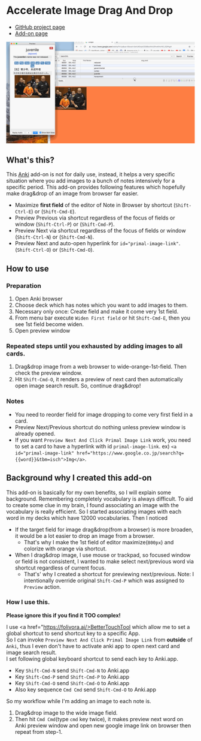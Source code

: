 # Accelerate Image Drag And Drop

- <a href="https://github.com/t9md/anki-accelerate-image-drag-and-drop">GitHub project page</a>
- <a href="https://ankiweb.net/shared/info/283563795">Add-on page</a>

<img src="https://raw.githubusercontent.com/t9md/anki-accelerate-image-drag-and-drop/master/imgs/accelerate-image-drag-and-drop.gif" alt="accelerate-image-drag-and-drop">

## What's this?

This <a href="https://apps.ankiweb.net/">Anki</a> add-on is not for daily use, instead, it helps a very specific situation where you add images to a bunch of notes intensively for a specific period.
This add-on provides following features which hopefully make drag&drop of an image from browser far easier.

- Maximize **first field** of the editor of Note in Browser by shortcut (`Shift-Ctrl-E`) or (`Shift-Cmd-E`).
- Preview Previous via shortcut regardless of the focus of fields or window (`Shift-Ctrl-P`) or (`Shift-Cmd-P`).
- Preview Next via shortcut regardless of the focus of fields or window (`Shift-Ctrl-N`) or (`Shift-Cmd-N`).
- Preview Next and auto-open hyperlink for `id="primal-image-link"`. (`Shift-Ctrl-O`) or (`Shift-Cmd-O`).

## How to use

### Preparation

1. Open Anki browser
2. Choose deck which has notes which you want to add images to them.
3. Necessary only once: Create field and make it come very 1st field.
4. From menu bar execute `Widen First field` or hit `Shift-Cmd-E`, then you see 1st field become widen.
5. Open preview window

### Repeated steps until you exhausted by adding images to all cards.

1. Drag&drop image from a web browser to wide-orange-1st-field. Then check the preview window.
2. Hit `Shift-Cmd-O`, it renders a preview of next card then automatically open image search result. So, continue drag&drop!

### Notes

- You need to reorder field for image dropping to come very first field in a card.
- Preview Next/Previous shortcut do nothing unless preview window is already opened.
- If you want `Preview Next And Click Primal Image Link` work, you need to set a card to have a hyperlink with id `primal-image-link`. ex) `<a id="primal-image-link" href="https://www.google.co.jp/search?q={{word}}&tbm=isch">Img</a>`.

## Background why I created this add-on

This add-on is basically for my own benefits, so I will explain some background.
Remembering completely vocabulary is always difficult.
To aid to create some clue in my brain, I found associating an image with the vocabulary is really efficient.
So I started associating images with each word in my decks which have 12000 vocabularies.
Then I noticed

- If the target field for image drag&drop(from a browser) is more broaden, it would be a lot easier to drop an image from a browser.
  - That's why I make the 1st field of editor maximize(`800px`) and colorize with orange via shortcut.
- When I drag&drop image, I use mouse or trackpad, so focused window or field is not consistent, I wanted to make select next/previous word via shortcut regardless of current focus.
  - That's' why I created a shortcut for previewing next/previous. Note: I intentionally override original `Shift-Cmd-P` which was assigned to `Preview` action.

### How I use this.

**Please ignore this if you find it TOO complex!**

I use <a href="https://folivora.ai/>BetterTouchTool</a> which allow me to set a global shortcut to send shortcut key to a specific App.  
So I can invoke `Preview Next And Click Primal Image Link` from **outside** of `Anki`, thus I even don't have to activate anki app to open next card and image search result.  
I set following global keyboard shortcut to send each key to Anki.app.  

- Key `Shift-Cmd-N` send `Shift-Cmd-N` to Anki.app
- Key `Shift-Cmd-P` send `Shift-Cmd-P` to Anki.app
- Key `Shift-Cmd-O` send `Shift-Cmd-O` to Anki.app
- Also key sequence `Cmd Cmd` send `Shift-Cmd-O` to Anki.app

So my workflow while I'm adding an image to each note is.

1. Drag&drop image to the wide image field.
2. Then hit `Cmd Cmd`(type `cmd` key twice), it makes preview next word on Anki preview window and open new google image link on browser then repeat from step-1.
